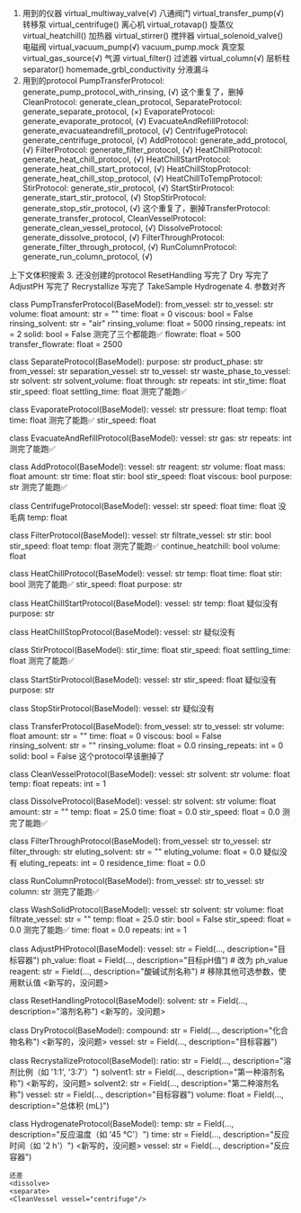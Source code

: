 1. 用到的仪器
                virtual_multiway_valve(√)                                                     八通阀门
                virtual_transfer_pump(√)                                                        转移泵
                virtual_centrifuge()                                                            离心机
                virtual_rotavap()                                                               旋蒸仪
                virtual_heatchill()                                                             加热器
                virtual_stirrer()                                                               搅拌器
                virtual_solenoid_valve()                                                        电磁阀
                virtual_vacuum_pump(√)                       vacuum_pump.mock                            真空泵
                virtual_gas_source(√)                                                                    气源
                virtual_filter()                                                                过滤器
                virtual_column(√)                                                               层析柱
                separator()                         homemade_grbl_conductivity                  分液漏斗
2. 用到的protocol
    PumpTransferProtocol: generate_pump_protocol_with_rinsing,                      (√)
    这个重复了，删掉CleanProtocol: generate_clean_protocol,
    SeparateProtocol: generate_separate_protocol,                           (×)
    EvaporateProtocol: generate_evaporate_protocol,                                 (√)
    EvacuateAndRefillProtocol: generate_evacuateandrefill_protocol,                 (√)
    CentrifugeProtocol: generate_centrifuge_protocol,                               (√)
    AddProtocol: generate_add_protocol,                                             (√)
    FilterProtocol: generate_filter_protocol,                                       (√)
    HeatChillProtocol: generate_heat_chill_protocol,                                (√)
    HeatChillStartProtocol: generate_heat_chill_start_protocol,                     (√)
    HeatChillStopProtocol: generate_heat_chill_stop_protocol,                       (√)
    HeatChillToTempProtocol:
    StirProtocol: generate_stir_protocol,                                           (√)
    StartStirProtocol: generate_start_stir_protocol,                                (√)
    StopStirProtocol: generate_stop_stir_protocol,                                  (√)
    这个重复了，删掉TransferProtocol: generate_transfer_protocol,
    CleanVesselProtocol: generate_clean_vessel_protocol,                            (√)
    DissolveProtocol: generate_dissolve_protocol,                                   (√)
    FilterThroughProtocol: generate_filter_through_protocol,                        (√)
    RunColumnProtocol: generate_run_column_protocol,                                (√)<RunColumn Rf="?" column="column" from_vessel="rotavap" ratio="5:95" solvent1="methanol" solvent2="chloroform" to_vessel="rotavap"/>

上下文体积搜索
3. 还没创建的protocol
    ResetHandling                         写完了                               <ResetHandling solvent="methanol"/>
    Dry                                  写完了                                 <Dry compound="product" vessel="filter"/>
    AdjustPH                               写完了                                <AdjustPH pH="8.0" reagent="hydrochloric acid" vessel="main_reactor"/>
    Recrystallize                          写完了                              <Recrystallize ratio="?" solvent1="dichloromethane" solvent2="methanol" vessel="filter" volume="?"/>
    TakeSample                                                                  <TakeSample id="a" vessel="rotavap"/>
    Hydrogenate                                                                 <Hydrogenate temp="45 °C" time="?" vessel="main_reactor"/>
4. 参数对齐










class PumpTransferProtocol(BaseModel):
    from_vessel: str
    to_vessel: str
    volume: float
    amount: str = ""
    time: float = 0
    viscous: bool = False
    rinsing_solvent: str = "air"        <Transfer from_vessel="main_reactor" to_vessel="rotavap"/>
    rinsing_volume: float = 5000        <Transfer event="A" from_vessel="reactor" rate_spec="dropwise" to_vessel="main_reactor"/>
    rinsing_repeats: int = 2            <Transfer from_vessel="separator" through="cartridge" to_vessel="rotavap"/>
    solid: bool = False                 测完了三个都能跑✅
    flowrate: float = 500
    transfer_flowrate: float = 2500

class SeparateProtocol(BaseModel):
    purpose: str
    product_phase: str
    from_vessel: str
    separation_vessel: str
    to_vessel: str
    waste_phase_to_vessel: str
    solvent: str
    solvent_volume: float               <Separate product_phase="bottom" purpose="wash" solvent="water" vessel="separator" volume="?"/>
    through: str                        <Separate product_phase="top" purpose="separate" vessel="separator"/>
    repeats: int                        <Separate product_phase="bottom" purpose="extract" repeats="3" solvent="CH2Cl2" vessel="separator" volume="?"/>
    stir_time: float                    <Separate product_phase="top" product_vessel="flask" purpose="separate" vessel="separator" waste_vessel="separator"/>
    stir_speed: float
    settling_time: float                测完了能跑✅


class EvaporateProtocol(BaseModel):
    vessel: str
    pressure: float
    temp: float                         <Evaporate solvent="ethanol" vessel="rotavap"/>
    time: float                         测完了能跑✅
    stir_speed: float


class EvacuateAndRefillProtocol(BaseModel):
    vessel: str
    gas: str                            <EvacuateAndRefill gas="nitrogen" vessel="main_reactor"/>
    repeats: int                        测完了能跑✅

class AddProtocol(BaseModel):
    vessel: str
    reagent: str
    volume: float
    mass: float
    amount: str
    time: float
    stir: bool
    stir_speed: float                   <Add reagent="ethanol" vessel="main_reactor" volume="2.7 mL"/>
    <Add event="A" mass="19.3 g" mol="0.28 mol" rate_spec="portionwise" reagent="sodium nitrite" time="1 h" vessel="main_reactor"/>
    <Add mass="4.5 g" mol="16.2 mmol" reagent="(S)-2-phthalimido-6-hydroxyhexanoic acid" vessel="main_reactor"/>
    <Add purpose="dilute" reagent="hydrochloric acid" vessel="main_reactor" volume="?"/>
    <Add equiv="1.1" event="B" mol="25.2 mmol" rate_spec="dropwise" reagent="1-fluoro-2-nitrobenzene" time="20 min" 
    vessel="main_reactor" volume="2.67 mL"/>
    <Add ratio="?" reagent="tetrahydrofuran|tert-butanol" vessel="main_reactor" volume="?"/>
    viscous: bool
    purpose: str                        测完了能跑✅

class CentrifugeProtocol(BaseModel):
    vessel: str
    speed: float
    time: float                         没毛病
    temp: float

class FilterProtocol(BaseModel):
    vessel: str
    filtrate_vessel: str
    stir: bool                          <Filter vessel="filter"/>
    stir_speed: float                   <Filter filtrate_vessel="rotavap" vessel="filter"/>
    temp: float                         测完了能跑✅
    continue_heatchill: bool
    volume: float

class HeatChillProtocol(BaseModel):
    vessel: str
    temp: float
    time: float                         <HeatChill pressure="1 mbar" temp_spec="room temperature" time="?" vessel="main_reactor"/>
                                        <HeatChill temp_spec="room temperature" time_spec="overnight" vessel="main_reactor"/>
                                        <HeatChill temp="256 °C" time="?" vessel="main_reactor"/>
                                        <HeatChill reflux_solvent="methanol" temp_spec="reflux" time="2 h" vessel="main_reactor"/>
                                        <HeatChillToTemp temp_spec="room temperature" vessel="main_reactor"/>
    stir: bool                          测完了能跑✅
    stir_speed: float
    purpose: str

class HeatChillStartProtocol(BaseModel):
    vessel: str
    temp: float                     疑似没有
    purpose: str

class HeatChillStopProtocol(BaseModel):
    vessel: str                     疑似没有

class StirProtocol(BaseModel):
    stir_time: float
    stir_speed: float               <Stir time="0.5 h" vessel="main_reactor"/>
                                    <Stir event="A" time="30 min" vessel="main_reactor"/>
                                    <Stir time_spec="several minutes" vessel="filter"/>
    settling_time: float            测完了能跑✅

class StartStirProtocol(BaseModel):
    vessel: str
    stir_speed: float               疑似没有
    purpose: str

class StopStirProtocol(BaseModel):
    vessel: str                     疑似没有

class TransferProtocol(BaseModel):
    from_vessel: str
    to_vessel: str
    volume: float
    amount: str = ""
    time: float = 0
    viscous: bool = False   
    rinsing_solvent: str = ""
    rinsing_volume: float = 0.0
    rinsing_repeats: int = 0
    solid: bool = False             这个protocol早该删掉了

class CleanVesselProtocol(BaseModel):
    vessel: str
    solvent: str
    volume: float
    temp: float
    repeats: int = 1                    <CleanVessel vessel="centrifuge"/>

class DissolveProtocol(BaseModel):
    vessel: str
    solvent: str
    volume: float       <Dissolve mass="2.9 g" mol="0.12 mol" reagent="magnesium" vessel="main_reactor"/>
    amount: str = ""    <Dissolve mass="12.9 g" reagent="4-tert-butylbenzyl bromide" vessel="main_reactor"/>
    temp: float = 25.0  <Dissolve solvent="diisopropyl ether" vessel="rotavap" volume="?"/>
    time: float = 0.0   <Dissolve event="A" mass="?" reagent="pyridinone" vessel="main_reactor"/>
    stir_speed: float = 0.0     测完了能跑✅

class FilterThroughProtocol(BaseModel):
    from_vessel: str
    to_vessel: str
    filter_through: str
    eluting_solvent: str = ""
    eluting_volume: float = 0.0                 疑似没有
    eluting_repeats: int = 0
    residence_time: float = 0.0

class RunColumnProtocol(BaseModel):
    from_vessel: str
    to_vessel: str              <RunColumn Rf="?" column="column" from_vessel="rotavap" pct1="40 %" pct2="50 %" solvent1="ethyl acetate" solvent2="hexane" to_vessel="rotavap"/>
    column: str                 测完了能跑✅

class WashSolidProtocol(BaseModel):
    vessel: str
    solvent: str
    volume: float
    filtrate_vessel: str = ""   <WashSolid repeats="4" solvent="water" vessel="main_reactor" volume="400 mL"/>
    temp: float = 25.0          <WashSolid filtrate_vessel="rotavap" solvent="formic acid" vessel="main_reactor" volume="?"/>
    stir: bool = False          <WashSolid solvent="acetone" vessel="rotavap" volume="5 mL"/>
                                <WashSolid solvent="ethyl alcohol" vessel="main_reactor" volume_spec="small volume"/>
                                <WashSolid filtrate_vessel="rotavap" mass="10 g" solvent="toluene" vessel="separator"/>
                                <WashSolid repeats_spec="several" solvent="water" vessel="main_reactor" volume="?"/>
    stir_speed: float = 0.0     测完了能跑✅
    time: float = 0.0
    repeats: int = 1

class AdjustPHProtocol(BaseModel):
    vessel: str = Field(..., description="目标容器")
    ph_value: float = Field(..., description="目标pH值")  # 改为 ph_value
    reagent: str = Field(..., description="酸碱试剂名称")
    # 移除其他可选参数，使用默认值                                                   <新写的，没问题>

class ResetHandlingProtocol(BaseModel):
    solvent: str = Field(..., description="溶剂名称")                               <新写的，没问题>

class DryProtocol(BaseModel):
    compound: str = Field(..., description="化合物名称")                            <新写的，没问题>
    vessel: str = Field(..., description="目标容器")

class RecrystallizeProtocol(BaseModel):
    ratio: str = Field(..., description="溶剂比例（如 '1:1', '3:7'）")
    solvent1: str = Field(..., description="第一种溶剂名称")                        <新写的，没问题>
    solvent2: str = Field(..., description="第二种溶剂名称")
    vessel: str = Field(..., description="目标容器")
    volume: float = Field(..., description="总体积 (mL)")

class HydrogenateProtocol(BaseModel):
    temp: str = Field(..., description="反应温度（如 '45 °C'）")
    time: str = Field(..., description="反应时间（如 '2 h'）")                          <新写的，没问题>
    vessel: str = Field(..., description="反应容器")

    还差
    <dissolve>
    <separate>
    <CleanVessel vessel="centrifuge"/>